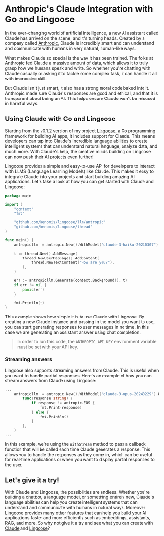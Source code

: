 # Anthropic's Claude Integration with Go and Lingoose


In the ever-changing world of artificial intelligence, a new AI assistant called [Claude](https://claude.ai/) has arrived on the scene, and it's turning heads. Created by a company called [Anthropic](https://anthropic.com/), Claude is incredibly smart and can understand and communicate with humans in very natural, human-like ways.

What makes Claude so special is the way it has been trained. The folks at Anthropic fed Claude a massive amount of data, which allows it to truly grasp how we humans speak and write. So whether you're chatting with Claude casually or asking it to tackle some complex task, it can handle it all with impressive skill.

But Claude isn't just smart, it also has a strong moral code baked into it. Anthropic made sure Claude's responses are good and ethical, and that it is transparent about being an AI. This helps ensure Claude won't be misused in harmful ways.

## Using Claude with Go and Lingoose
Starting from the v0.1.2 version of my project [Lingoose](https://lingoose.io), a Go programming framework for building AI apps, it includes support for Claude. This means developers can tap into Claude's incredible language abilities to create intelligent systems that can understand natural language, analyze data, and much more. With Claude's help, the creative minds building on Lingoose can now push their AI projects even further!

Lingoose provides a simple and easy-to-use API for developers to interact with LLMS (Language Learning Models) like Claude. This makes it easy to integrate Claude into your projects and start building amazing AI applications. Let's take a look at how you can get started with Claude and Lingoose:

```go
package main

import (
	"context"
	"fmt"

	"github.com/henomis/lingoose/llm/antropic"
	"github.com/henomis/lingoose/thread"
)

func main() {
	antropicllm := antropic.New().WithModel("claude-3-haiku-20240307")

	t := thread.New().AddMessage(
		thread.NewUserMessage().AddContent(
			thread.NewTextContent("How are you?"),
		),
	)

	err := antropicllm.Generate(context.Background(), t)
	if err != nil {
		panic(err)
	}

	fmt.Println(t)
}
```

This example shows how simple it is to use Claude with Lingoose. By creating a new Claude instance and passing in the model you want to use, you can start generating responses to user messages in no time. In this case we are generating an assistant answer using chat completion. 

> In order to run this code, the `ANTHROPIC_API_KEY` environment variable must be set with your API key.


### Streaming answers

Lingoose also supports streaming answers from Claude. This is useful when you want to handle partial responses. Here's an example of how you can stream answers from Claude using Lingoose:

```go
...
	antropicllm := antropic.New().WithModel("claude-3-opus-20240229").WithStream(
		func(response string) {
			if response != antropic.EOS {
				fmt.Print(response)
			} else {
				fmt.Println()
			}
		},
	)
...
```

In this example, we're using the `WithStream` method to pass a callback function that will be called each time Claude generates a response. This allows you to handle the responses as they come in, which can be useful for real-time applications or when you want to display partial responses to the user.

## Let's give it a try!

With Claude and Lingoose, the possibilities are endless. Whether you're building a chatbot, a language model, or something entirely new, Claude's language abilities can help you create intelligent systems that can understand and communicate with humans in natural ways. Moreover Lingoose provides many other features that can help you build your AI applications faster and more efficiently such as embeddings, assistants, RAG, and more.
So why not give it a try and see what you can create with [Claude](https://claude.ai/) and [Lingoose](https://lingoose.io)?


